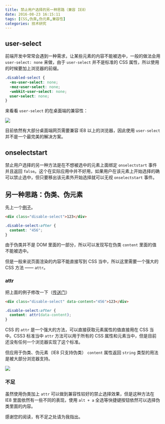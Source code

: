 ```yaml
---
title: 禁止用户选择的另一种思路（兼容 IE8）
date: 2016-08-23 16:15:11
tags: [CSS,伪类,伪元素,兼容性]
categories: 技术研究
---
```


## user-select

前端开发中常常会遇到一种需求，让某些元素的内容不能被选中，一般的做法会用 `user-select: none` 来做，由于 `user-select` 并不是标准的 CSS 属性，所以使用的时候要加上浏览器的前缀。

```css
.disabled-select {
  -ms-user-select: none;
  -moz-user-select: none;
  -webkit-user-select: none;
  user-select: none;
}
```

来看看 `user-select` 的在桌面端的兼容性：

![](https://acwong-blog.oss-cn-shenzhen.aliyuncs.com/2016-08_user-select-compatibility.png)

目前依然有大部分桌面端网页需要兼容 IE8 以上的浏览器，因此使用 `user-select` 并不是一个最完美的解决方案。

## onselectstart

禁止用户选择的另一种方法是在不想被选中的元素上面绑定 `onselectstart` 事件并且返回 `false`。这个在实际应用中并不好用，如果用户在该元素上开始选择的确可以禁止选中，但只要移出该元素外开始选择就可以无视 `onselectstart` 事件。

## 另一种思路：伪类、伪元素

先上一个[例子](https://jsfiddle.net/acwong/a1g7zaq8/)。

```html
<div class="disable-select">123</div>
```

```css
.disable-select:after {
  content: "456";
}
```

由于伪类并不是 DOM 里面的一部分，所以可以发现写在伪类 `content` 里面的值不能被选中。

但是一般来说页面渲染的内容不能直接写到 CSS 当中，所以这里需要一个强大的 CSS 方法 —— `attr`。

### attr

把上面的例子修改一下（[传送门](https://jsfiddle.net/acwong/a1g7zaq8/2/)）

```html
<div class="disable-select" data-content="456">123</div>
```

```css
.disable-select:after {
  content: attr(data-content);
}
```

CSS 的 `attr` 是一个强大的方法，可以直接获取元素属性的值直接用在 CSS 当中。CSS3 标准当中 `attr` 方法可以用于所有的 CSS 属性和元素当中，但是目前还没有任何一个浏览器实现了这个标准。

但应用于伪类、伪元素（IE8 只支持伪类） `content` 属性返回 `string` 类型的用法是被大部分浏览器支持。

![](https://acwong-blog.oss-cn-shenzhen.aliyuncs.com/2016-08_css-attr-compatibility.png)

### 不足

虽然使用伪类加上 `attr` 可以做到兼容性较好的禁止选择效果，但是这种方法在 IE8 里面依然有一些不同的表现，使用 `alt + a` 全选等快捷键按钮依然可以选择伪类里面的内容。

感谢您的阅读，有不足之处请为我指出。
